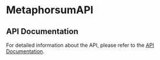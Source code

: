 # MetaphorsumAPI

## API Documentation

For detailed information about the API, please refer to the [API Documentation](https://web.postman.co/workspace/291207d5-1073-4eda-b783-3fd9231b4116/documentation/36297486-14659c0a-c680-4b3e-afab-b5a62399b93f).
